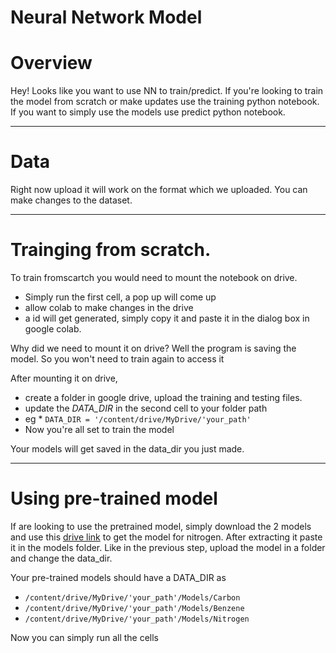 # Neural Network Model 



# Overview
Hey! Looks like you want to use NN to train/predict. If you're looking to train the model from scratch or make updates use the training python notebook. If you want to simply use the models use predict python notebook. 

------------------------------------------

# Data

Right now upload it will work on the format which we uploaded. You can make changes to the dataset. 

------------------------------------------

# Trainging from scratch. 

To train fromscartch you would need to mount the notebook on drive.

- Simply run the first cell, a pop up will come up
- allow colab to make changes in the drive
- a id will get generated, simply copy it and paste it in the dialog box in google colab.

Why did we need to mount it on drive? Well the program is saving the model. So you won't need to train again to access it

After mounting it on drive, 
- create a folder in google drive, upload the training and testing files.
- update the *DATA_DIR* in the second cell to your folder path 
- eg * `DATA_DIR = '/content/drive/MyDrive/'your_path'`
- Now you're all set to train the model

Your models will get saved in the data_dir you just made.

------------------------------------------

# Using pre-trained model

If are looking to use the pretrained model, simply download the 2 models and use this [drive link](https://drive.google.com/drive/folders/106KPVoYnHHfnh0ulC1D00xislzHxf1aK?usp=sharing) to get the model for nitrogen. After extracting it paste it in the models folder.
Like in the previous step, upload the model in a folder and change the data_dir. 


Your pre-trained models should have a DATA_DIR as 
- `/content/drive/MyDrive/'your_path'/Models/Carbon`
- `/content/drive/MyDrive/'your_path'/Models/Benzene`
- `/content/drive/MyDrive/'your_path'/Models/Nitrogen`

Now you can simply run all the cells
